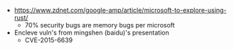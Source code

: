 - https://www.zdnet.com/google-amp/article/microsoft-to-explore-using-rust/
  - 70% security bugs are memory bugs per microsoft
- Encleve vuln's from mingshen (baidu)'s presentation
  - CVE-2015-6639
